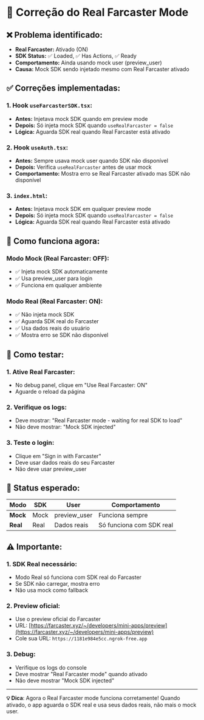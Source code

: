 # 🔧 Correção do Real Farcaster Mode

## ❌ **Problema identificado:**
- **Real Farcaster:** Ativado (ON)
- **SDK Status:** ✅ Loaded, ✅ Has Actions, ✅ Ready
- **Comportamento:** Ainda usando mock user (preview_user)
- **Causa:** Mock SDK sendo injetado mesmo com Real Farcaster ativado

## ✅ **Correções implementadas:**

### **1. Hook `useFarcasterSDK.tsx`:**
- **Antes:** Injetava mock SDK quando em preview mode
- **Depois:** Só injeta mock SDK quando `useRealFarcaster = false`
- **Lógica:** Aguarda SDK real quando Real Farcaster está ativado

### **2. Hook `useAuth.tsx`:**
- **Antes:** Sempre usava mock user quando SDK não disponível
- **Depois:** Verifica `useRealFarcaster` antes de usar mock
- **Comportamento:** Mostra erro se Real Farcaster ativado mas SDK não disponível

### **3. `index.html`:**
- **Antes:** Injetava mock SDK em qualquer preview mode
- **Depois:** Só injeta mock SDK quando `useRealFarcaster = false`
- **Lógica:** Aguarda SDK real quando Real Farcaster está ativado

## 🎯 **Como funciona agora:**

### **Modo Mock (Real Farcaster: OFF):**
- ✅ Injeta mock SDK automaticamente
- ✅ Usa preview_user para login
- ✅ Funciona em qualquer ambiente

### **Modo Real (Real Farcaster: ON):**
- ✅ Não injeta mock SDK
- ✅ Aguarda SDK real do Farcaster
- ✅ Usa dados reais do usuário
- ✅ Mostra erro se SDK não disponível

## 🚀 **Como testar:**

### **1. Ative Real Farcaster:**
- No debug panel, clique em "Use Real Farcaster: ON"
- Aguarde o reload da página

### **2. Verifique os logs:**
- Deve mostrar: "Real Farcaster mode - waiting for real SDK to load"
- Não deve mostrar: "Mock SDK injected"

### **3. Teste o login:**
- Clique em "Sign in with Farcaster"
- Deve usar dados reais do seu Farcaster
- Não deve usar preview_user

## 📱 **Status esperado:**

| **Modo** | **SDK** | **User** | **Comportamento** |
|----------|---------|----------|-------------------|
| **Mock** | Mock | preview_user | Funciona sempre |
| **Real** | Real | Dados reais | Só funciona com SDK real |

## ⚠️ **Importante:**

### **1. SDK Real necessário:**
- Modo Real só funciona com SDK real do Farcaster
- Se SDK não carregar, mostra erro
- Não usa mock como fallback

### **2. Preview oficial:**
- Use o preview oficial do Farcaster
- URL: [https://farcaster.xyz/~/developers/mini-apps/preview](https://farcaster.xyz/~/developers/mini-apps/preview)
- Cole sua URL: `https://1181e984e5cc.ngrok-free.app`

### **3. Debug:**
- Verifique os logs do console
- Deve mostrar "Real Farcaster mode" quando ativado
- Não deve mostrar "Mock SDK injected"

---

**💡 Dica**: Agora o Real Farcaster mode funciona corretamente! Quando ativado, o app aguarda o SDK real e usa seus dados reais, não mais o mock user.
